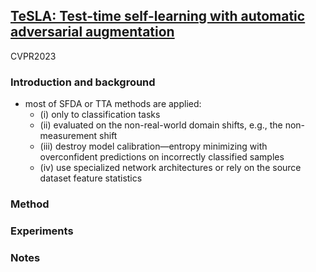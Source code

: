 ## [TeSLA: Test-time self-learning with automatic adversarial augmentation](https://www.notion.so/TeSLA-Test-time-self-learning-with-automatic-adversarial-augmentation-a8425478f0d34f3d904c65843685b1f6?pvs=4)

CVPR2023

### Introduction and background
- most of SFDA or TTA methods are applied: 
  - (i) only to classification tasks
  - (ii) evaluated on the non-real-world domain shifts, e.g., the non-measurement shift
  - (iii) destroy model calibration—entropy minimizing with overconfident predictions on incorrectly classified samples
  - (iv) use specialized network architectures or rely on the source dataset feature statistics

### Method

### Experiments

### Notes
